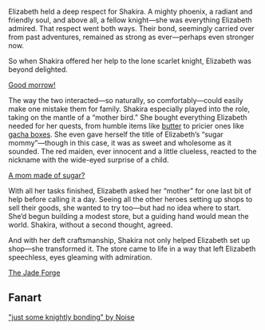 <!-- title: Sugar Phoenix -->

Elizabeth held a deep respect for Shakira. A mighty phoenix, a radiant and friendly soul, and above all, a fellow knight—she was everything Elizabeth admired. That respect went both ways. Their bond, seemingly carried over from past adventures, remained as strong as ever—perhaps even stronger now.

So when Shakira offered her help to the lone scarlet knight, Elizabeth was beyond delighted.

[Good morrow!](#embed:https://www.youtube.com/live/CVF91CqGD80?si=YjA9HkRwDhzSjOnt&t=433)

The way the two interacted—so naturally, so comfortably—could easily make one mistake them for family. Shakira especially played into the role, taking on the mantle of a “mother bird.” She bought everything Elizabeth needed for her quests, from humble items like [butter](https://www.youtube.com/live/CVF91CqGD80?si=jlgLHt9iX51FLlEP&t=3358) to pricier ones like [gacha boxes](https://www.youtube.com/live/CVF91CqGD80?si=omF41I7UAk3lXAXN&t=4393). She even gave herself the title of Elizabeth’s “sugar mommy”—though in this case, it was as sweet and wholesome as it sounded. The red maiden, ever innocent and a little clueless, reacted to the nickname with the wide-eyed surprise of a child.

[A mom made of sugar?](#embed:https://www.youtube.com/live/CVF91CqGD80?si=1Yg1k-_xZLiaVf6z&t=2666)

With all her tasks finished, Elizabeth asked her “mother” for one last bit of help before calling it a day. Seeing all the other heroes setting up shops to sell their goods, she wanted to try too—but had no idea where to start. She’d begun building a modest store, but a guiding hand would mean the world. Shakira, without a second thought, agreed.

And with her deft craftsmanship, Shakira not only helped Elizabeth set up shop—she transformed it. The store came to life in a way that left Elizabeth speechless, eyes gleaming with admiration.

[The Jade Forge](#embed:https://www.youtube.com/live/CVF91CqGD80?si=FDao9shHchm_vRuR&t=9534)

## Fanart

["just some knightly bonding" by Noise](https://x.com/lestkrr/status/1921705091372863518)
